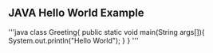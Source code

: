 ## JAVA Hello World Example

'''java
class Greeting{
  public static void main(String args[]){
    System.out.println("Hello World");
  }
}
'''

